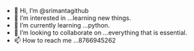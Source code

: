 - 👋 Hi, I’m @srimantagithub
- 👀 I’m interested in ...learning new things.
- 🌱 I’m currently learning ...python.
- 💞️ I’m looking to collaborate on ...everything that is essential.
- 📫 How to reach me ...8766945262

<!---
srimantagithub/srimantagithub is a ✨ special ✨ repository because its `README.md` (this file) appears on your GitHub profile.
You can click the Preview link to take a look at your changes.
--->

